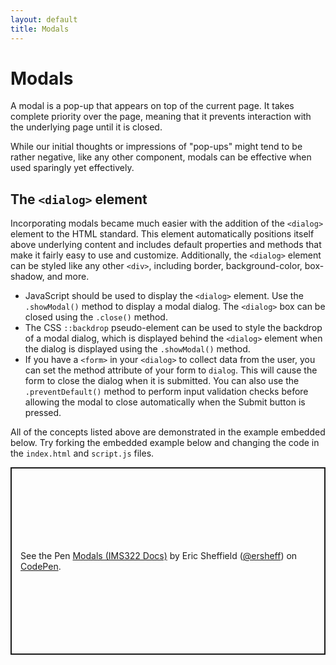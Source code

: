 ```yaml
---
layout: default
title: Modals
---
```

# Modals
A modal is a pop-up that appears on top of the current page. It takes complete priority over the page, meaning that it prevents interaction with the underlying page until it is closed.

While our initial thoughts or impressions of "pop-ups" might tend to be rather negative, like any other component, modals can be effective when used sparingly yet effectively.

## The `<dialog>` element
Incorporating modals became much easier with the addition of the `<dialog>` element to the HTML standard. This element automatically positions itself above underlying content and includes default properties and methods that make it fairly easy to use and customize. Additionally, the `<dialog>` element can be styled like any other `<div>`, including border, background-color, box-shadow, and more.

- JavaScript should be used to display the `<dialog>` element. Use the `.showModal()` method to display a modal dialog. The `<dialog>` box can be closed using the `.close()` method.
- The CSS `::backdrop` pseudo-element can be used to style the backdrop of a modal dialog, which is displayed behind the `<dialog>` element when the dialog is displayed using the `.showModal()` method.
- If you have a `<form>` in your `<dialog>` to collect data from the user, you can set the method attribute of your form to `dialog`. This will cause the form to close the dialog when it is submitted. You can also use the `.preventDefault()` method to perform input validation checks before allowing the modal to close automatically when the Submit button is pressed.

All of the concepts listed above are demonstrated in the example embedded below. Try forking the embedded example below and changing the code in the `index.html` and `script.js` files.
<p class="codepen" data-height="300" data-default-tab="html,result" data-slug-hash="vYPByZL" data-editable="true" data-user="ersheff" style="height: 300px; box-sizing: border-box; display: flex; align-items: center; justify-content: center; border: 2px solid; margin: 1em 0; padding: 1em;">
  <span>See the Pen <a href="https://codepen.io/ersheff/pen/vYPByZL">
  Modals (IMS322 Docs)</a> by Eric Sheffield (<a href="https://codepen.io/ersheff">@ersheff</a>)
  on <a href="https://codepen.io">CodePen</a>.</span>
</p>
<script async src="https://cpwebassets.codepen.io/assets/embed/ei.js"></script>